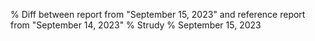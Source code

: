 % Diff between report from "September 15, 2023" and reference report from "September 14, 2023"
% Strudy
% September 15, 2023


